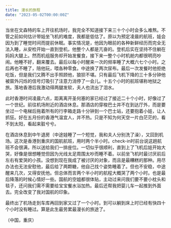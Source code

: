 ```yaml
---
title: 漫长的旅程
date: "2023-05-02T00:00:00Z"
---
```


当坐在文森特的车上开往机场时，我完全不知道接下来三十个小时会多么难熬。不管之前如何估计带娃坐飞机的难度，我都是低估了。原以为预定凌晨的航班，娃会因为到了睡觉时间而提前休眠。事实情况是，他因为眼前的各种新鲜经历而完全无法入睡，从安检开始一直到登机，他整个人都是亢奋的。登机后实在坚持不住躺在妈妈大腿上。然而机组服务却开始发餐食，接下来一整个小时机舱内都很明亮吵闹。他睡不好，翻来覆去。最后以每小时醒来一次的频率睡了大概六七个小时。之后再也不睡了，陪他玩，喂各种零食。中途换了两次尿布。最后一次发餐时他拒绝吃饭，但是我们又腾不出手照顾他，狼狈不堪。只有最后飞机下降的三十多分钟他被窗外闪烁的信号灯吸引了注意力消停了一会儿。十五个小时的航班堪称地狱之旅。落地香港后我激动得两腿发软，夫人也流出了泪水。

此时香港时间凌晨六点，距离离开圣何塞的家已经过了接近二十个小时，好像过了一个世纪。前往机场附近的酒店休息。那酒店的穿梭巴士并不在到达厅外，而是要坐过一个电梯后拖着所有的行李箱走路十分钟到一个巴士站，还要抱着小娃，让人抓狂。好在五月份的香港气温宜人，并不热。只是不知为何天空一片白茫茫的，看不到太阳，看起来脏兮兮。

在酒店休息到中午退房（中途娃睡了一个短觉，我和夫人分别洗了澡），又回到机场。这次是香港到重庆的国航航班，用时两个半小时。check-in时前台说这趟航班不会很满，所以送给我们一排座位。一切似乎很顺利，直到上了飞机后娃开始大哭，好像是很想睡觉但因为光线太足周围太吵而睡不着。以前坐飞机时最讨厌前后左右有爱哭的小孩。没想到现在我成了被讨厌的对象，而且是最糟糕的那种。用尽办法也无法安慰他，最后给了两颗糖，他自己找个姿势睡着了。但也不安稳，中途醒来几次，又得安抚他。但总体而言两个半小时的航程大概哭了两个小时。也是最后降落的时候心情好一些。国航的空姐都很体贴，主动过来问我们要不要小枕头和毯子，还问我们需不需要给宝宝餐水浴加热。最后还帮我把婴儿车一起推到外面去。完全改变了我对国航的印象。

最终出了机场走到车库再回到家又过了一个小时。到可以躺到床上时已经有快四十个小时没有睡过。算是此生最劳累最漫长的旅途了。

（中国，重庆）
